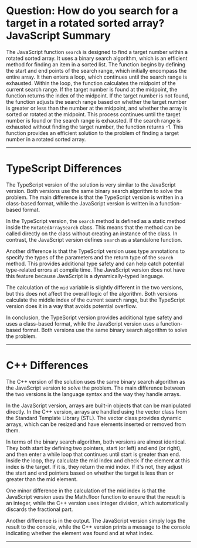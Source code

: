 # Question: How do you search for a target in a rotated sorted array? JavaScript Summary

The JavaScript function `search` is designed to find a target number within a rotated sorted array. It uses a binary search algorithm, which is an efficient method for finding an item in a sorted list. The function begins by defining the start and end points of the search range, which initially encompass the entire array. It then enters a loop, which continues until the search range is exhausted. Within the loop, the function calculates the midpoint of the current search range. If the target number is found at the midpoint, the function returns the index of the midpoint. If the target number is not found, the function adjusts the search range based on whether the target number is greater or less than the number at the midpoint, and whether the array is sorted or rotated at the midpoint. This process continues until the target number is found or the search range is exhausted. If the search range is exhausted without finding the target number, the function returns -1. This function provides an efficient solution to the problem of finding a target number in a rotated sorted array.

---

# TypeScript Differences

The TypeScript version of the solution is very similar to the JavaScript version. Both versions use the same binary search algorithm to solve the problem. The main difference is that the TypeScript version is written in a class-based format, while the JavaScript version is written in a function-based format.

In the TypeScript version, the `search` method is defined as a static method inside the `RotatedArraySearch` class. This means that the method can be called directly on the class without creating an instance of the class. In contrast, the JavaScript version defines `search` as a standalone function.

Another difference is that the TypeScript version uses type annotations to specify the types of the parameters and the return type of the `search` method. This provides additional type safety and can help catch potential type-related errors at compile time. The JavaScript version does not have this feature because JavaScript is a dynamically-typed language.

The calculation of the `mid` variable is slightly different in the two versions, but this does not affect the overall logic of the algorithm. Both versions calculate the middle index of the current search range, but the TypeScript version does it in a way that avoids potential overflow.

In conclusion, the TypeScript version provides additional type safety and uses a class-based format, while the JavaScript version uses a function-based format. Both versions use the same binary search algorithm to solve the problem.

---

# C++ Differences

The C++ version of the solution uses the same binary search algorithm as the JavaScript version to solve the problem. The main difference between the two versions is the language syntax and the way they handle arrays.

In the JavaScript version, arrays are built-in objects that can be manipulated directly. In the C++ version, arrays are handled using the vector class from the Standard Template Library (STL). The vector class provides dynamic arrays, which can be resized and have elements inserted or removed from them.

In terms of the binary search algorithm, both versions are almost identical. They both start by defining two pointers, start (or left) and end (or right), and then enter a while loop that continues until start is greater than end. Inside the loop, they calculate the mid index and check if the element at this index is the target. If it is, they return the mid index. If it's not, they adjust the start and end pointers based on whether the target is less than or greater than the mid element.

One minor difference in the calculation of the mid index is that the JavaScript version uses the Math.floor function to ensure that the result is an integer, while the C++ version uses integer division, which automatically discards the fractional part.

Another difference is in the output. The JavaScript version simply logs the result to the console, while the C++ version prints a message to the console indicating whether the element was found and at what index.

---
